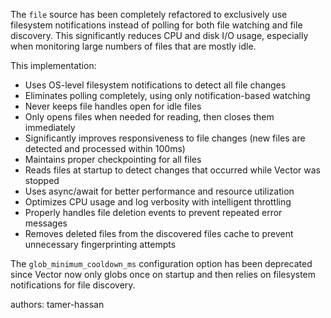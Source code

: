 The `file` source has been completely refactored to exclusively use filesystem notifications instead of polling for both file watching and file discovery. This significantly reduces CPU and disk I/O usage, especially when monitoring large numbers of files that are mostly idle.

This implementation:
- Uses OS-level filesystem notifications to detect all file changes
- Eliminates polling completely, using only notification-based watching
- Never keeps file handles open for idle files
- Only opens files when needed for reading, then closes them immediately
- Significantly improves responsiveness to file changes (new files are detected and processed within 100ms)
- Maintains proper checkpointing for all files
- Reads files at startup to detect changes that occurred while Vector was stopped
- Uses async/await for better performance and resource utilization
- Optimizes CPU usage and log verbosity with intelligent throttling
- Properly handles file deletion events to prevent repeated error messages
- Removes deleted files from the discovered files cache to prevent unnecessary fingerprinting attempts

The `glob_minimum_cooldown_ms` configuration option has been deprecated since Vector now only globs once on startup and then relies on filesystem notifications for file discovery.

authors: tamer-hassan
